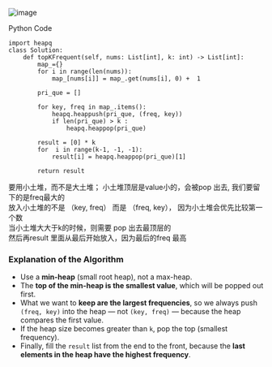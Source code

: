 ![image](https://github.com/user-attachments/assets/b196f850-fafb-4c29-8458-d41e0fe6694a)

Python Code 
```
import heapq
class Solution:
    def topKFrequent(self, nums: List[int], k: int) -> List[int]:
        map_={} 
        for i in range(len(nums)): 
            map_[nums[i]] = map_.get(nums[i], 0) +  1 
        
        pri_que = [] 

        for key, freq in map_.items(): 
            heapq.heappush(pri_que, (freq, key)) 
            if len(pri_que) > k : 
                heapq.heappop(pri_que) 

        result = [0] * k 
        for  i in range(k-1, -1, -1): 
            result[i] = heapq.heappop(pri_que)[1] 
        
        return result

```

要用小土堆，而不是大土堆； 小土堆顶层是value小的，会被pop 出去, 我们要留下的是freq最大的 <br> 
放入小土堆的不是 （key, freq） 而是 （freq, key）， 因为小土堆会优先比较第一个数 <br> 
当小土堆大大于k的时候，则需要 pop 出去最顶层的 <br> 
然后再result 里面从最后开始放入，因为最后的freq 最高 <br> 

### Explanation of the Algorithm

- Use a **min-heap** (small root heap), not a max-heap.
- The **top of the min-heap is the smallest value**, which will be popped out first.
- What we want to **keep are the largest frequencies**, so we always push `(freq, key)` into the heap — not `(key, freq)` — because the heap compares the first value.
- If the heap size becomes greater than `k`, pop the top (smallest frequency).
- Finally, fill the `result` list from the end to the front, because the **last elements in the heap have the highest frequency**.
